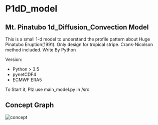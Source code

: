 # P1dD_model

## Mt. Pinatubo 1d_Diffusion_Convection Model

This is a small 1-d model to understand the profile pattern about Huge Pinatubo Eruption(1991).
Only design for tropical stripe.
Crank-Nicolson method included.
Write By Python

Version:
  + Python > 3.5
  + pynetCDF4
  + ECMWF ERA5
  
To Start it, Plz use main_model.py in /src

## Concept Graph
![concept](https://github.com/zfh1997/P1dD_model/raw/master/readme/1-d_model.bmp)

